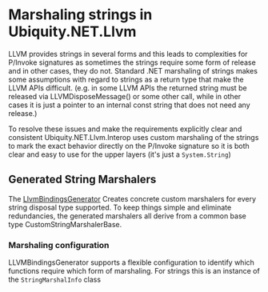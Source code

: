 # Marshaling strings in Ubiquity.NET.Llvm
LLVM provides strings in several forms and this leads to complexities for
P/Invoke signatures as sometimes the strings require some form of release
and in other cases, they do not. Standard .NET marshaling of strings makes
some assumptions with regard to strings as a return type that make the LLVM
APIs difficult. (e.g. in some LLVM APIs the returned string must be released
via LLVMDisposeMessage() or some other call, while in other cases it is just
a pointer to an internal const string that does not need any release.)

To resolve these issues and make the requirements explicitly clear and consistent
Ubiquity.NET.Llvm.Interop uses custom marshaling of the strings to mark the exact behavior directly
on the P/Invoke signature so it is both clear and easy to use for the upper layers
(it's just a `System.String`)

## Generated String Marshalers
The [LlvmBindingsGenerator](https://github.com/UbiquityDotNET/Llvm.NET/tree/master/src/Interop/LlvmBindingsGenerator)
Creates concrete custom marshalers for every string disposal type supported. To
keep things simple and eliminate redundancies, the generated marshalers all derive from
a common base type CustomStringMarshalerBase.

### Marshaling configuration
LLVMBindingsGenerator supports a flexible configuration to identify which functions require which
form of marshaling. For strings this is an instance of the `StringMarshalInfo`
class
